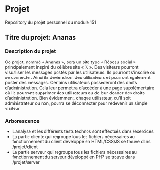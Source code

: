 # Projet
Repository du projet personnel du module 151

## Titre du projet: Ananas


### Description du projet
Ce projet, nommé « Ananas », sera un site type « Réseau social » principalement inspiré du célèbre site « 𝕏 ».
Des visiteurs pourront visualiser les messages postés par les utilisateurs. Ils pourront s’inscrire ou se connecter. Ainsi ils deviendront des utilisateurs et pourront également poster des messages.
Certains utilisateurs possèderont des droits d’administration. Cela leur permettra d’accéder à une page supplémentaire où ils pourront supprimer des utilisateurs ou de leur donner des droits d’administration.
Bien évidemment, chaque utilisateur, qu’il soit administrateur ou non, pourra se déconnecter pour redevenir un simple visiteur


### Arborescence
- L'analyse et les différents tests technos sont effectués dans /exercices
- La partie cliente qui regroupe tous les fichiers nécessaires au fonctionnement du client développé en HTML/CSS/JS se trouve dans /projet/client </br>
- La partie serveur qui regroupe tous les fichiers nécessaires au fonctionnement du serveur développé en PHP se trouve dans /projet/server


